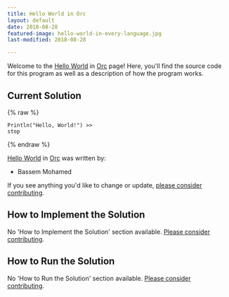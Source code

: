 ```yaml
---
title: Hello World in Orc
layout: default
date: 2018-08-28
featured-image: hello-world-in-every-language.jpg
last-modified: 2018-08-28

---
```


Welcome to the [Hello World](https://rzuckerm.github.io/sample-programs-website-copy/projects/hello-world) in [Orc](https://rzuckerm.github.io/sample-programs-website-copy/languages/orc) page! Here, you'll find the source code for this program as well as a description of how the program works.

## Current Solution

{% raw %}

```orc
Println("Hello, World!") >>
stop
```

{% endraw %}

[Hello World](https://rzuckerm.github.io/sample-programs-website-copy/projects/hello-world) in [Orc](https://rzuckerm.github.io/sample-programs-website-copy/languages/orc) was written by:

- Bassem Mohamed

If you see anything you'd like to change or update, [please consider contributing](https://github.com/TheRenegadeCoder/sample-programs).

## How to Implement the Solution

No 'How to Implement the Solution' section available. [Please consider contributing](https://github.com/TheRenegadeCoder/sample-programs-website).

## How to Run the Solution

No 'How to Run the Solution' section available. [Please consider contributing](https://github.com/TheRenegadeCoder/sample-programs-website).